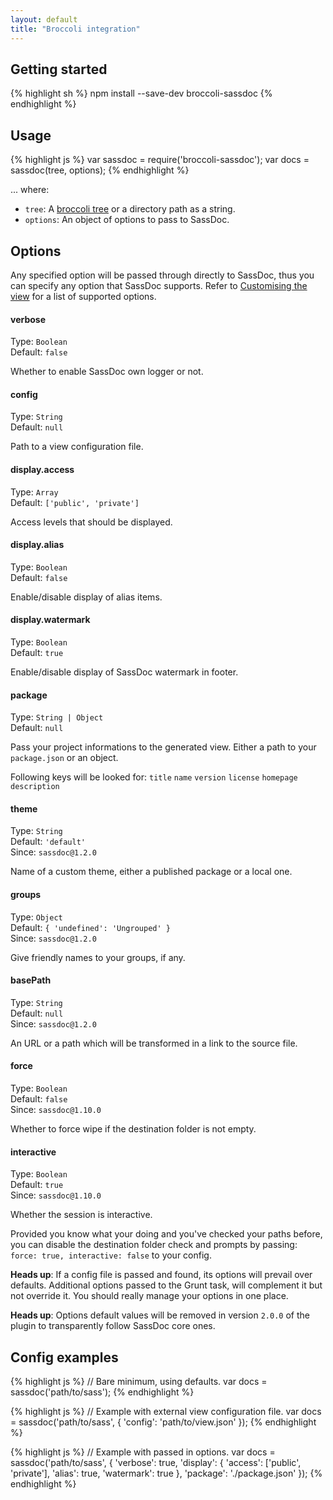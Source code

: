 ```yaml
---
layout: default
title: "Broccoli integration"
---
```


## Getting started

{% highlight sh %}
npm install --save-dev broccoli-sassdoc
{% endhighlight %}


## Usage

{% highlight js %}
var sassdoc = require('broccoli-sassdoc');
var docs = sassdoc(tree, options);
{% endhighlight %}

... where:

* `tree`: A [broccoli tree](https://github.com/broccolijs/broccoli#plugin-api-specification) or a directory path as a string.
* `options`: An object of options to pass to SassDoc.


## Options

Any specified option will be passed through directly to SassDoc, thus you can
specify any option that SassDoc supports.
Refer to [Customising the view](/customising-the-view/) for a list of supported options.


<h4 class="option">verbose</h4>

Type: `Boolean`  
Default: `false`

Whether to enable SassDoc own logger or not.


<h4 class="option">config</h4>

Type: `String`  
Default: `null`

Path to a view configuration file.


<h4 class="option">display.access</h4>

Type: `Array`  
Default: `['public', 'private']`

Access levels that should be displayed.


<h4 class="option">display.alias</h4>

Type: `Boolean`  
Default: `false`

Enable/disable display of alias items.


<h4 class="option">display.watermark</h4>

Type: `Boolean`  
Default: `true`

Enable/disable display of SassDoc watermark in footer.


<h4 class="option">package</h4>

Type: `String | Object`  
Default: `null`

Pass your project informations to the generated view.
Either a path to your `package.json` or an object.

Following keys will be looked for:
`title`
`name`
`version`
`license`
`homepage`
`description`


<h4 class="option">theme</h4>


Type: `String`  
Default: `'default'`  
Since: `sassdoc@1.2.0`

Name of a custom theme, either a published package or a local one.


<h4 class="option">groups</h4>

Type: `Object`  
Default: `{ 'undefined': 'Ungrouped' }`  
Since: `sassdoc@1.2.0`

Give friendly names to your groups, if any.


<h4 class="option">basePath</h4>

Type: `String`  
Default: `null`  
Since: `sassdoc@1.2.0`

An URL or a path which will be transformed in a link to the source file.


<h4 class="option">force</h4>

Type: `Boolean`  
Default: `false`  
Since: `sassdoc@1.10.0`

Whether to force wipe if the destination folder is not empty.


<h4 class="option">interactive</h4>

Type: `Boolean`  
Default: `true`  
Since: `sassdoc@1.10.0`

Whether the session is interactive.


<p class="note note--info">
  Provided you know what your doing and you've checked your paths before,
  you can disable the destination folder check and prompts by passing:
  <code>force: true, interactive: false</code> to your config.
</p>

<p class="note note--info">
  <strong>Heads up</strong>: If a config file is passed
and found, its options will prevail over defaults. Additional options passed to
the Grunt task, will complement it but not override it.
You should really manage your options in one place.
</p>

<p class="note note--info">
  <strong>Heads up</strong>: Options default values will be removed in version
  <code>2.0.0</code> of the plugin to transparently follow SassDoc core ones.
</p>


## Config examples

{% highlight js %}
// Bare minimum, using defaults.
var docs = sassdoc('path/to/sass');
{% endhighlight %}

{% highlight js %}
// Example with external view configuration file.
var docs = sassdoc('path/to/sass', {
    'config': 'path/to/view.json'
});
{% endhighlight %}

{% highlight js %}
// Example with passed in options.
var docs = sassdoc('path/to/sass', {
    'verbose': true,
    'display': {
      'access': ['public', 'private'],
      'alias': true,
      'watermark': true
    },
    'package': './package.json'
});
{% endhighlight %}
